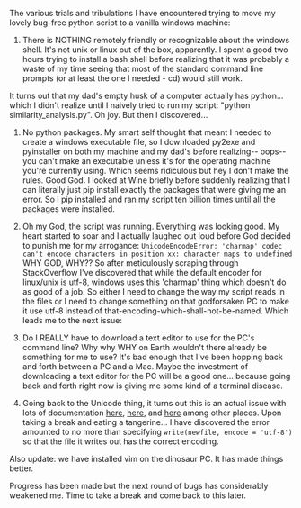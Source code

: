 The various trials and tribulations I have encountered trying to move my lovely bug-free python script to a vanilla windows machine:

1. There is NOTHING remotely friendly or recognizable about the windows shell. It's not unix or linux out of the box, apparently. I spent a good two hours trying to install a bash shell before realizing that it was probably a waste of my time seeing that most of the standard command line prompts (or at least the one I needed - cd) would still work.

It turns out that my dad's empty husk of a computer actually has python... which I didn't realize until I naively tried to run my script: "python similarity_analysis.py". Oh joy. But then I discovered...

1. No python packages. My smart self thought that meant I needed to create a windows executable file, so I downloaded py2exe and pyinstaller on both my machine and my dad's before realizing-- oops-- you can't make an executable unless it's for the operating machine you're currently using. Which seems ridiculous but hey I don't make the rules. Good God. I looked at Wine briefly before suddenly realizing that I can literally just pip install exactly the packages that were giving me an error. So I pip installed and ran my script ten billion times until all the packages were installed.

1. Oh my God, the script was running. Everything was looking good. My heart started to soar and I actually laughed out loud before God decided to punish me for my arrogance: 
```UnicodeEncodeError: 'charmap' codec can't encode characters in position xx: character maps to undefined```
WHY GOD, WHY?? So after meticulously scraping through StackOverflow I've discovered that while the default encoder for linux/unix is utf-8, windows uses this 'charmap' thing which doesn't do as good of a job. So either I need to change the way my script reads in the files or I need to change something on that godforsaken PC to make it use utf-8 instead of that-encoding-which-shall-not-be-named. Which leads me to the next issue:

1. Do I REALLY have to download a text editor to use for the PC's command line? Why why WHY on Earth wouldn't there already be something for me to use? It's bad enough that I've been hopping back and forth between a PC and a Mac. Maybe the investment of downloading a text editor for the PC will be a good one... because going back and forth right now is giving me some kind of a terminal disease.  

1. Going back to the Unicode thing, it turns out this is an actual issue with lots of documentation [here](https://stackoverflow.com/questions/5419/python-unicode-and-the-windows-console/32176732#32176732), [here](https://stackoverflow.com/questions/878972/windows-cmd-encoding-change-causes-python-crash/3259271), and [here](https://bugs.python.org/issue1602) among other places. Upon taking a break and eating a tangerine... I have discovered the error amounted to no more than specifying ```write(newfile, encode = 'utf-8')``` so that the file it writes out has the correct encoding.

Also update: we have installed vim on the dinosaur PC. It has made things better. 

Progress has been made but the next round of bugs has considerably weakened me. Time to take a break and come back to this later.   
